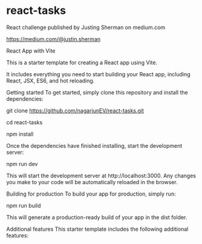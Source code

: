 # react-tasks

React challenge published by Justing Sherman on medium.com

https://medium.com/@justin.sherman

React App with Vite

This is a starter template for creating a React app using Vite. 

It includes everything you need to start building your React app, including React, JSX, ES6, and hot reloading.

Getting started
To get started, simply clone this repository and install the dependencies:

git clone https://github.com/nagarjunEV/react-tasks.git

cd react-tasks

npm install

Once the dependencies have finished installing, start the development server:

npm run dev

This will start the development server at http://localhost:3000. 
Any changes you make to your code will be automatically reloaded in the browser.

Building for production
To build your app for production, simply run:

npm run build

This will generate a production-ready build of your app in the dist folder.

Additional features
This starter template includes the following additional features:
